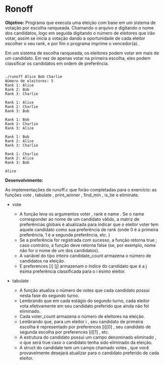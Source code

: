 # Ronoff

**Objetivo:** Programa que executa uma eleição com base em um sistema de votação por escolha ranqueada. Chamando o arquivo e digitando o nome dos candidatos, logo em seguida digitando o número de eleitores que irão votar, assim se inicia a votação dando a oportunidade de cada eleitor escolher o seu rank, e por fim o programa imprime o vencedor(a). 

Em um sistema de escolha ranqueada, os eleitores podem votar em mais de um candidato. Em vez de apenas votar na primeira escolha, eles podem classificar os candidatos em ordem de preferência. 

```

./runoff Alice Bob Charlie
Número de eleitores: 5
Rank 1: Alice
Rank 2: Bob
Rank 3: Charlie

Rank 1: Alice
Rank 2: Charlie
Rank 3: Bob

Rank 1: Bob
Rank 2: Charlie
Rank 3: Alice

Rank 1: Bob
Rank 2: Alice
Rank 3: Charlie

Rank 1: Charlie
Rank 2: Alice
Rank 3: Bob

Alice

```

**Desenvolvimento:**

As implementações de runoff.c que forão completadas para o exercício: as funções vote , tabulate , print_winner , find_min , is_tie e eliminate.

* vote
	- A função leva os argumentos voter , rank e name . Se o name corresponder ao nome de um candidato válido, a matriz de preferências globais é atualizada para indicar que o eleitor voter tem aquele candidato como sua preferência de rank (onde 0 é a primeira preferência, 1 é a segunda preferência, etc. )
	- Se a preferência for registrada com sucesso, a função retorna true ; caso contrário, a função deve retorna false (se, por exemplo, nome não for o nome de um dos candidatos).
	- A variável do tipo inteiro candidate_count armazena o número de candidatos na eleição.
	- E preferences [i] [j] armazenam o índice do candidato que é a j ésima preferência classificada para o i ésimo eleitor.

* tabulate
	- A função atualiza o número de votes que cada candidato possui nesta fase do segundo turno.
	- Lembrando que em cada estágio do segundo turno, cada eleitor vota efetivamente em seu candidato preferido que ainda não foi eliminado.
	- Cada voter_count armazena o número de eleitores na eleição.
	- Lembrando que, para um eleitor i , seu candidato de primeira escolha é representado por preferences [i][0] , seu candidato de segunda escolha por preferences [i][1] , etc.
	- A estrutura do candidato possui um campo denominado eliminado , o que será true caso o candidato tenha sido eliminado da eleição.
	- A struct do candidate tem um campo chamado votes , que você provavelmente desejará atualizar para o candidato preferido de cada eleitor.
